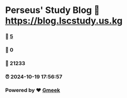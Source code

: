 # Perseus' Study Blog :link: https://blog.lscstudy.us.kg 
### :page_facing_up: [5](https://blog.lscstudy.us.kg/tag.html) 
### :speech_balloon: 0 
### :hibiscus: 21233 
### :alarm_clock: 2024-10-19 17:56:57 
### Powered by :heart: [Gmeek](https://github.com/Meekdai/Gmeek)
